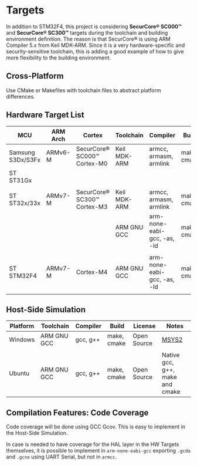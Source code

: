 # Targets

In addition to STM32F4, this project is considering **SecurCore® SC000™** and **SecurCore® SC300™** targets during the toolchain and building environment definition. The reason is that SecurCore® is using ARM Compiler 5.x from Keil MDK-ARM. Since it is a very hardware-specific and security-sensitive toolchain, this is adding a good example of how to give more flexibility to the building environment.

## Cross-Platform

Use CMake or Makefiles with toolchain files to abstract platform differences.

## Hardware Target List

| MCU               | ARM Arch | Cortex                      | Toolchain    | Compiler                    | Build       | License     | Notes                           |
| ----------------- | -------- | --------------------------- | ------------ | --------------------------- | ----------- | ----------- | ------------------------------- |
| Samsung S3Dx/S3Fx | ARMv6-M  | SecurCore® SC000™ Cortex-M0 | Keil MDK-ARM | armcc, armasm, armlink      | make, cmake | Proprietary | ARM Compiler 5.x                |
| ST ST31Gx         |          |                             |              |                             |             |             |                                 |
|                   |          |                             |              |                             |             |             |                                 |
| ST ST32x/33x      | ARMv7-M  | SecurCore® SC300™ Cortex-M3 | Keil MDK-ARM | armcc, armasm, armlink      | make, cmake | Proprietary | ARM Compiler 5.x                |
|                   |          |                             | ARM GNU GCC  | arm-none-eabi-gcc, -as, -ld | make, cmake | Open Source | [MSYS2](https://www.msys2.org/) |
|                   |          |                             |              |                             |             |             |                                 |
| ST STM32F4        | ARMv7-M  | Cortex-M4                   | ARM GNU GCC  | arm-none-eabi-gcc, -as, -ld | make, cmake | Open Source | [MSYS2](https://www.msys2.org/) |
|                   |          |                             |              |                             |             |             |                                 |

## Host-Side Simulation

| Platform | Toolchain   | Compiler | Build       | License     | Notes                           |
| -------- | ----------- | -------- | ----------- | ----------- | ------------------------------- |
| Windows  | ARM GNU GCC | gcc, g++ | make, cmake | Open Source | [MSYS2](https://www.msys2.org/) |
|          |             |          |             |             |                                 |
| Ubuntu   | ARM GNU GCC | gcc, g++ | make, cmake | Open Source | Native gcc, g++, make and cmake |

## Compilation Features: Code Coverage

Code coverage will be done using GCC Gcov. This is easy to implement in the Host-Side Simulation.

In case is needed to have coverage for the HAL layer in the HW Targets themselves, it is possible to implement in `arm-none-eabi-gcc` exporting `.gcda` and `.gcno` using UART Serial, but not in `armcc`.
